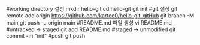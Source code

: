 #working directory 설정
mkdir hello-git
cd hello-git
git init
#git 설정
git remote add origin https://github.com/kartee0/hello-git-gitHub
git branch -M main
git push -u origin main
#README.md 파일 생성
vi README.md
#untracked -> staged
git add README.md
#staged -> unmodified
git commit -m "init"
#push
git push
